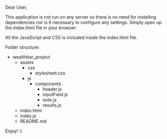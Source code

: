 Dear User,

This application is not run on any server so there is no need for installing dependencies
nor is it necessary to configure any settings. Simply open up the index.html file in your browser.

All the JavaScript and CSS is included inside the index.html file.

Folder structure:

  - wealthbar_project
    - assets
      - css
        - stylesheet.css
      - js
        - components
          - header.js
          - inputField.js
          - note.js
          - results.js
    - index.html
    - index.js
    - README.md


Enjoy! :)
